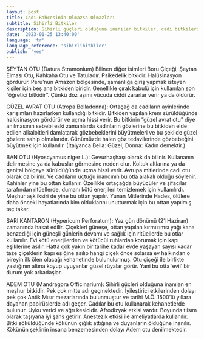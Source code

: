 ```yaml
---
layout: post
title: Cadı Bahçesinin Olmazsa Olmazları
subtitle: Sihirli Bitkiler
description: Sihirli güçleri olduğuna inanılan bitkiler, cadı bitkileri
date: '2023-01-25 13:40:00'
language: 'tr'
language_reference: 'sihirlibitkiler'
publish: 'yes'
---
```

ŞEYTAN OTU (Datura Stramonium)
Bilinen diğer isimleri Boru Çiçeği, Şeytan Elması Otu, Kahkaha Otu ve Tatuladır.
Psikedelik bitkidir. Halüsinasyon gördürür.
Peru’nun Amazon bölgesinde, şamanlığa giriş yapmak isteyen kişiler için beş ana bitkiden biridir. Genellikle çırak kabulü için kullanılan son “öğretici bitkidir”. Çünkü doz aşımı vücuda ciddi zararlar verir ya da öldürür.

GÜZEL AVRAT OTU (Atropa Belladonna):
Ortaçağ da cadıların ayinlerinde karışımları hazırlarken kullandığı bitkidir. Bitkiden yapılan krem sürüldüğünde halüsinasyon gördürür ve uçma hissi verir.
Bu bitkinin “güzel avrat otu” diye anılmasının sebebi eski zamanlarda kadınların gözlerine bu bitkiden elde edilen alkaloitleri damlatarak gözbebeklerini büyütmeleri ve bu şekilde güzel gözlere sahip olmalarıdır. Günümüzde halen göz tedavilerinde gözbebeğini büyütmek için kullanılır. (İtalyanca Bella: Güzel, Donna: Kadın demektir.)

BAN OTU (Hyoscyamus niger L.):
Gevurhaşhaşı olarak da bilinir.
Kullananın delirmesine ya da kabuslar görmesine neden olur. Koltuk altlarına ya da genital bölgeye sürüldüğünde uçma hissi verir. Avrupa mitlerinde cadı otu olarak da bilinir. Ve cadıların uçtuğu inancının bu otla alakalı olduğu söylenir. Kahinler yine bu ottan kullanır. Özellikle ortaçağda büyücüler ve şifacılar tarafından ritüellerde, dumanı kötü enerjileri temizlemek için kullanılırdı. Meşhur aşk iksiri de yine bu ottan yapılır.
Yunan Mitlerinde Hades, ölülere daha önceki hayatlarında kim olduklarını unutturmak için bu  ottan yapılmış taç takar.

SARI KANTARON (Hypericum Perforatum):
Yaz gün dönümü (21 Haziran) zamanında hasat edilir. Çiçekleri güneşe, ottan yapılan kırmızımsı yağı kana benzediği için güneşli günlerin devamı ve sağlık için ritüellerde bu otlar kullanılır.
Evi kötü enerjilerden ve kötücül ruhlardan korumak için kapı eşiklerine asılır. Hatta çok yakın bir tarihe kadar evde yaşayan sayısı kadar taze çiçeklerin kapı eşiğine asılıp hangi çiçek önce solarsa ev halkından o bireyin ilk ölen olacağı kehanetinde bulunulurmuş.
Otu çiçeği ile birlikte yastığının altına koyup uyuyanlar güzel rüyalar görür.
Yani bu otta ‘evil’ bir durum yok arkadaşlar.

ADEM OTU (Mandragora Officinarium):
Sihirli güçleri olduğuna inanılan en meşhur bitkidir. Pek çok mitte adı geçmektedir. İyileştirici etkilerinden dolayı pek çok Antik Mısır mezarlarında bulunmuştur ve tarihi M.Ö. 1500’lü yıllara dayanan papirüslerde adı geçer.
Cadılar bu otu kullanarak kehanetlerde bulunur.
Uyku verici ve ağrı kesicidir. Afrodizyak etkisi vardır. Boyunda tılsım olarak taşıyana iyi şans getirir. Anestezik etkisi ile ameliyatlarda kullanılır.
Bitki söküldüğünde kökünün çığlık attığına ve duyanların öldüğüne inanılır. Kökünün şeklinin insana benzemesinden dolayı Adem otu denilmektedir.
